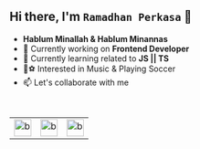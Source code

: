 ## Hi there, I'm `Ramadhan Perkasa` 👋
<ul>
  <li><b>Hablum Minallah & Hablum Minannas</b></li>
  <li>🔭 Currently working on <b>Frontend Developer</b></li>
  <li>🌱 Currently learning related to <b>JS || TS</b></li>
  <li>🎸⚽ Interested in Music & Playing Soccer</li>
  <li>📫 Let's collaborate with me</li>
</ul>


<br />

<table>
  <tr>
<!--     <td valign="center"><img src="https://www.datocms-assets.com/75941/1657707878-nextjs_logo.png" alt="base-type" width="30" /></td> -->
    <td valign="center"><img src="https://upload.wikimedia.org/wikipedia/commons/thumb/a/a7/React-icon.svg/1200px-React-icon.svg.png" alt="base-type" width="30" /></td>
    <td valign="center"><img src="https://upload.wikimedia.org/wikipedia/commons/thumb/4/4c/Typescript_logo_2020.svg/1200px-Typescript_logo_2020.svg.png" alt="base-type" width="30" /></td>
    <td valign="center"><img src="https://upload.wikimedia.org/wikipedia/commons/thumb/d/d5/Tailwind_CSS_Logo.svg/1200px-Tailwind_CSS_Logo.svg.png" alt="base-type" width="30" /></td>
  </tr>
</table>




